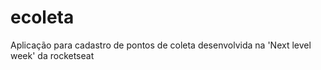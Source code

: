 # ecoleta
Aplicação para cadastro de pontos de coleta desenvolvida na 'Next level week'  da rocketseat 
